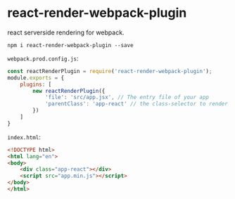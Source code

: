 # react-render-webpack-plugin
react serverside rendering for webpack.


```npm i react-render-webpack-plugin --save```


``` webpack.prod.config.js ```:

```js
const reactRenderPlugin = require('react-render-webpack-plugin');
module.exports = {
    plugins: [
        new reactRenderPlugin({
            'file': 'src/app.jsx', // The entry file of your app
      		'parentClass': 'app-react' // the class-selector to render into
        })
    ]
}
```


``` index.html ```:
```html
<!DOCTYPE html>
<html lang="en">
<body>
	<div class="app-react"></div>
	<script src="app.min.js"></script>
</body>
</html>
```

